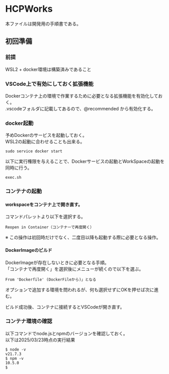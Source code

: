 # HCPWorks

本ファイルは開発用の手順書である。

## 初回準備

### 前提

WSL2 + docker環境は構築済みであること

### VSCode上で有効にしておく拡張機能

Dockerコンテナ上の環境で作業するために必要となる拡張機能を有効化しておく。  
.vscodeフォルダに記載してあるので、@recommended から有効化する。

### docker起動

予めDockerのサービスを起動しておく。  
WSL2の起動に合わせることも出来る。  

    sudo service docker start

以下に実行権限を与えることで、Dockerサービスの起動とWorkSpaceの起動を同時に行う。  

    exec.sh

### コンテナの起動

#### workspaceをコンテナ上で開き直す。

コマンドパレットより以下を選択する。  

    Reopen in Container（コンテナーで再度開く）

※ この操作は初回時だけでなく、二度目以降も起動する際に必要となる操作。  

#### DockerImageのビルド

DockerImageが存在しないときに必要となる手順。  
「コンテナで再度開く」を選択後にメニューが続くので以下を選ぶ。  

    From 'Dockerfile' (DockerFileから)」となる

オプションで追加する環境を問われるが、何も選択せずにOKを押せば次に進む。  

ビルド成功後、コンテナに接続するとVSCodeが開き直す。  

### コンテナ環境の確認

以下コマンドでnode.jsとnpmのバージョンを確認しておく。  
以下は2025/03/23時点の実行結果  

```
$ node -v
v21.7.3
$ npm -v
10.5.0
$
```
